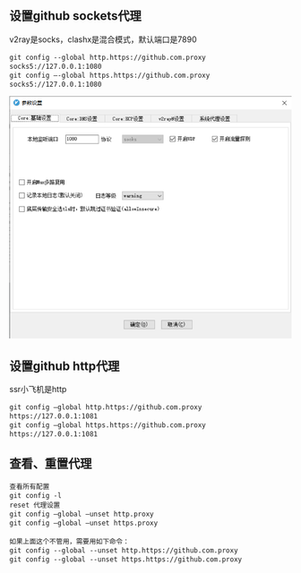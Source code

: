## 设置github sockets代理

v2ray是socks，clashx是混合模式，默认端口是7890

```
git config --global http.https://github.com.proxy socks5://127.0.0.1:1080
git config –-global https.https://github.com.proxy socks5://127.0.0.1:1080
```

![image-20211023092421889](Imag/image-20211023092421889.png)

## 设置github http代理

ssr小飞机是http

```
git config –global http.https://github.com.proxy https://127.0.0.1:1081
git config –global https.https://github.com.proxy https://127.0.0.1:1081
```

## 查看、重置代理

```
查看所有配置
git config -l
reset 代理设置
git config –global –unset http.proxy
git config –global –unset https.proxy

如果上面这个不管用，需要用如下命令：
git config --global --unset http.https://github.com.proxy
git config --global --unset https.https://github.com.proxy
```



